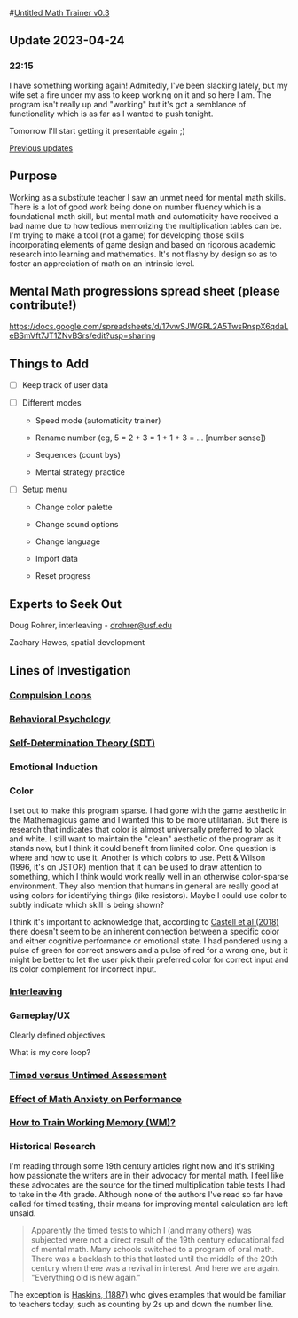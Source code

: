 #[Untitled Math Trainer v0.3](https://dkallen78.github.io/math-trainer/v0.3/quickMath.html)

## Update 2023-04-24

### 22:15

I have something working again! Admitedly, I've been slacking lately, but my wife set a fire under my ass to keep working on it and so here I am. The program isn't really up and "working" but it's got a semblance of functionality which is as far as I wanted to push tonight. 

Tomorrow I'll start getting it presentable again ;)

[Previous updates](https://dkallen78.github.io/math-trainer/logBlog.md)

## Purpose

Working as a substitute teacher I saw an unmet need for mental math skills. There is a lot of good work being done on number fluency which is a foundational math skill, but mental 
math and automaticity have received a bad name due to how tedious memorizing the multiplication tables can be. I'm trying to make a tool (not a game) for developing those skills 
incorporating elements of game design and based on rigorous academic research into learning and mathematics. It's not flashy by design so as to foster an appreciation of math on an 
intrinsic level.

## Mental Math progressions spread sheet (please contribute!)

https://docs.google.com/spreadsheets/d/17vwSJWGRL2A5TwsRnspX6qdaLeBSmVft7JT1ZNvBSrs/edit?usp=sharing

## Things to Add

- [ ] Keep track of user data

- [ ] Different modes

   * Speed mode (automaticity trainer)

   * Rename number (eg, 5 = 2 + 3 = 1 + 1 + 3 = ... [number sense])

   * Sequences (count bys)

   * Mental strategy practice

- [ ] Setup menu

   * Change color palette

   * Change sound options

   * Change language

   * Import data

   * Reset progress

## Experts to Seek Out

Doug Rohrer, interleaving - drohrer@usf.edu

Zachary Hawes, spatial development

## Lines of Investigation

### [Compulsion Loops](https://dkallen78.github.io/math-trainer/research/compulsionLoops.md)

### [Behavioral Psychology](https://dkallen78.github.io/math-trainer/research/behavioralPsych.md)

### [Self-Determination Theory (SDT)](https://dkallen78.github.io/math-trainer/research/selfDeterminationTheory.md)

### Emotional Induction

### Color

I set out to make this program sparse. I had gone with the game aesthetic in the Mathemagicus game and I wanted this to be more utilitarian. But there is research that indicates that color is almost universally preferred to black and white. I still want to maintain the "clean" aesthetic of the program as it stands now, but I think it could benefit from limited color. One question is where and how to use it. Another is which colors to use. Pett & Wilson (1996, it's on JSTOR) mention that it can be used to draw attention to something, which I think would work really well in an otherwise color-sparse environment. They also mention that humans in general are really good at using colors for identifying things (like resistors). Maybe I could use color to subtly indicate which skill is being shown?

I think it's important to acknowledge that, according to [Castell et al (2018)](https://dkallen78.github.io/math-trainer/Refs/Castell-et-al-2018.pdf) there doesn't seem to be an inherent connection between a specific color and either cognitive performance or emotional state. I had pondered using a pulse of green for correct answers and a pulse of red for a wrong one, but it might be better to let the user pick their preferred color for correct input and its color complement for incorrect input.

### [Interleaving](https://dkallen78.github.io/math-trainer/research/interleaving.md)

### Gameplay/UX

Clearly defined objectives

What is my core loop?

### [Timed versus Untimed Assessment](https://dkallen78.github.io/math-trainer/research/timedAssessment.md)

### [Effect of Math Anxiety on Performance](https://dkallen78.github.io/math-trainer/research/mathAnxiety.md)

### [How to Train Working Memory (WM)?](https://dkallen78.github.io/math-trianer/research/workingMemory.md)

### Historical Research

I'm reading through some 19th century articles right now and it's striking how passionate
the writers are in their advocacy for mental math. I feel like these advocates are
the source for the timed multiplication table tests I had to take in the 4th grade.
Although none of the authors I've read so far have called for timed testing, their
means for improving mental calculation are left unsaid.

> Apparently the timed tests to which I (and many others) was subjected were not a
direct result of the 19th century educational fad of mental math. Many schools switched
to a program of oral math. There was a backlash to this that lasted until the middle
of the 20th century when there was a revival in interest. And here we are again.
"Everything old is new again."

The exception is [Haskins, (1887)](https://www.jstor.org/stable/44464091) who gives
examples that would be familiar to teachers today, such as counting by 2s up and down
the number line.

